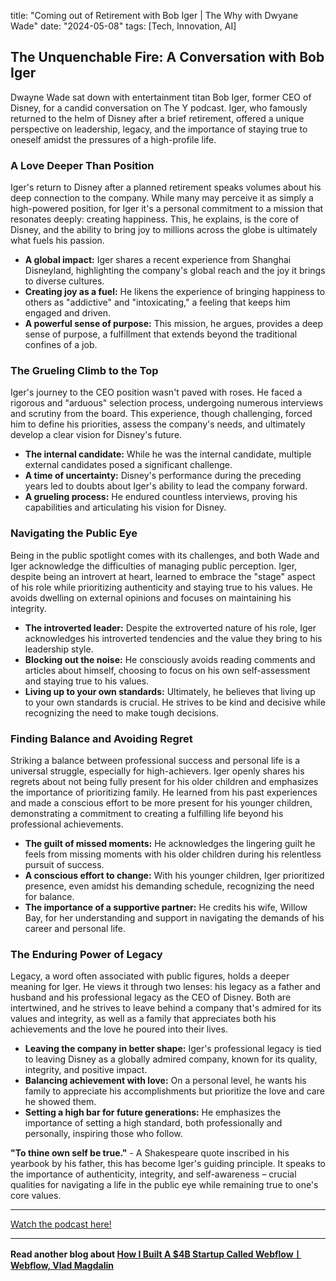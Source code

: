 

title: "Coming out of Retirement with Bob Iger | The Why with Dwyane Wade"
date: "2024-05-08"
tags: [Tech, Innovation, AI]


##  The Unquenchable Fire: A Conversation with Bob Iger

Dwayne Wade sat down with entertainment titan Bob Iger, former CEO of Disney, for a candid conversation on The Y podcast. Iger, who famously returned to the helm of Disney after a brief retirement, offered a unique perspective on leadership, legacy, and the importance of staying true to oneself amidst the pressures of a high-profile life. 

### A Love Deeper Than Position

Iger's return to Disney after a planned retirement speaks volumes about his deep connection to the company. While many may perceive it as simply a high-powered position, for Iger it's a personal commitment to a mission that resonates deeply: creating happiness. This, he explains, is the core of Disney, and the ability to bring joy to millions across the globe is ultimately what fuels his passion. 

* **A global impact:**  Iger shares a recent experience from Shanghai Disneyland, highlighting the company's global reach and the joy it brings to diverse cultures. 
* **Creating joy as a fuel:** He likens the experience of bringing happiness to others as "addictive" and "intoxicating," a feeling that keeps him engaged and driven.
* **A powerful sense of purpose:** This mission, he argues, provides a deep sense of purpose, a fulfillment that extends beyond the traditional confines of a job. 

###  The Grueling Climb to the Top

Iger's journey to the CEO position wasn't paved with roses. He faced a rigorous and "arduous" selection process, undergoing numerous interviews and scrutiny from the board. This experience, though challenging, forced him to define his priorities, assess the company's needs, and ultimately develop a clear vision for Disney's future.

* **The internal candidate:** While he was the internal candidate, multiple external candidates posed a significant challenge.
* **A time of uncertainty:** Disney's performance during the preceding years led to doubts about Iger's ability to lead the company forward.
* **A grueling process:** He endured countless interviews, proving his capabilities and articulating his vision for Disney.

### Navigating the Public Eye

Being in the public spotlight comes with its challenges, and both Wade and Iger acknowledge the difficulties of managing public perception. Iger, despite being an introvert at heart, learned to embrace the "stage" aspect of his role while prioritizing authenticity and staying true to his values. He avoids dwelling on external opinions and focuses on maintaining his integrity.

* **The introverted leader:** Despite the extroverted nature of his role, Iger acknowledges his introverted tendencies and the value they bring to his leadership style.
* **Blocking out the noise:**  He consciously avoids reading comments and articles about himself, choosing to focus on his own self-assessment and staying true to his values. 
* **Living up to your own standards:**  Ultimately, he believes that living up to your own standards is crucial. He strives to be kind and decisive while recognizing the need to make tough decisions. 

###  Finding Balance and Avoiding Regret

Striking a balance between professional success and personal life is a universal struggle, especially for high-achievers. Iger openly shares his regrets about not being fully present for his older children and emphasizes the importance of prioritizing family. He learned from his past experiences and made a conscious effort to be more present for his younger children, demonstrating a commitment to creating a fulfilling life beyond his professional achievements.

* **The guilt of missed moments:** He acknowledges the lingering guilt he feels from missing moments with his older children during his relentless pursuit of success. 
* **A conscious effort to change:** With his younger children, Iger prioritized presence, even amidst his demanding schedule, recognizing the need for balance. 
* **The importance of a supportive partner:** He credits his wife, Willow Bay, for her understanding and support in navigating the demands of his career and personal life.

### The Enduring Power of Legacy

Legacy, a word often associated with public figures, holds a deeper meaning for Iger. He views it through two lenses: his legacy as a father and husband and his professional legacy as the CEO of Disney. Both are intertwined, and he strives to leave behind a company that's admired for its values and integrity, as well as a family that appreciates both his achievements and the love he poured into their lives.

* **Leaving the company in better shape:** Iger's professional legacy is tied to leaving Disney as a globally admired company, known for its quality, integrity, and positive impact.
* **Balancing achievement with love:**  On a personal level, he wants his family to appreciate his accomplishments but prioritize the love and care he showed them.
* **Setting a high bar for future generations:**  He emphasizes the importance of setting a high standard, both professionally and personally, inspiring those who follow.

**"To thine own self be true."** - A Shakespeare quote inscribed in his yearbook by his father, this has become Iger's guiding principle. It speaks to the importance of authenticity, integrity, and self-awareness – crucial qualities for navigating a life in the public eye while remaining true to one's core values.

---

<a href="https://youtube.com/watch?v=w1PqgPMmVdY" target="_blank">Watch the podcast here!</a>


---

**Read another blog about [How I Built A $4B Startup Called WebflowㅣWebflow, Vlad Magdalin](./20240223-vladmagdalin-eo)**
